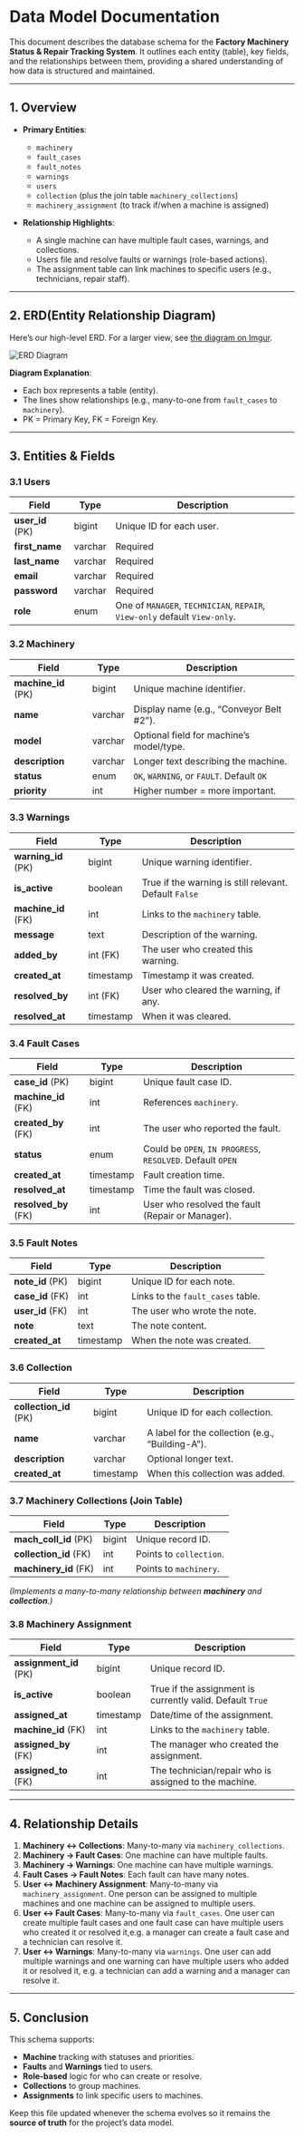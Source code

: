 # Data Model Documentation

This document describes the database schema for the **Factory Machinery Status & Repair Tracking System**. It outlines each entity (table), key fields, and the relationships between them, providing a shared understanding of how data is structured and maintained.

---

## 1. Overview

- **Primary Entities**:  
  - `machinery`  
  - `fault_cases`  
  - `fault_notes`  
  - `warnings`  
  - `users`  
  - `collection` (plus the join table `machinery_collections`)  
  - `machinery_assignment` (to track if/when a machine is assigned)  

- **Relationship Highlights**:  
  - A single machine can have multiple fault cases, warnings, and collections.  
  - Users file and resolve faults or warnings (role-based actions).  
  - The assignment table can link machines to specific users (e.g., technicians, repair staff).

---

## 2. ERD(Entity Relationship Diagram)

Here’s our high-level ERD. For a larger view, see [the diagram on Imgur](https://imgur.com/f9IaWjw.png).

![ERD Diagram](https://imgur.com/f9IaWjw.png)

**Diagram Explanation**:  
- Each box represents a table (entity).  
- The lines show relationships (e.g., many-to-one from `fault_cases` to `machinery`).  
- PK = Primary Key, FK = Foreign Key.

---

## 3. Entities & Fields

### 3.1 Users
| Field       | Type     | Description                           |
|-------------|----------|---------------------------------------|
| **user_id** (PK) | bigint   | Unique ID for each user.          |
| **first_name**   | varchar  | Required |
| **last_name**    | varchar  | Required |
| **email**        | varchar  | Required |
| **password**     | varchar  | Required |
| **role**         | enum     | One of `MANAGER`, `TECHNICIAN`, `REPAIR`, `View-only` default `View-only`. |

### 3.2 Machinery
| Field          | Type     | Description                             |
|----------------|----------|-----------------------------------------|
| **machine_id** (PK) | bigint   | Unique machine identifier.              |
| **name**       | varchar  | Display name (e.g., “Conveyor Belt #2”).   |
| **model**      | varchar  | Optional field for machine’s model/type.   |
| **description**| varchar  | Longer text describing the machine.        |
| **status**     | enum     | `OK`, `WARNING`, or `FAULT`.  Default `OK`             |
| **priority**   | int      | Higher number = more important.      |

### 3.3 Warnings
| Field         | Type     | Description                                     |
|---------------|----------|-------------------------------------------------|
| **warning_id** (PK) | bigint   | Unique warning identifier.                    |
| **is_active** | boolean | True if the warning is still relevant. Default `False`            |
| **machine_id** (FK) | int  | Links to the `machinery` table.                |
| **message**   | text    | Description of the warning.                       |
| **added_by**  | int (FK)| The user who created this warning.                |
| **created_at**| timestamp | Timestamp it was created.                        |
| **resolved_by** | int (FK)| User who cleared the warning, if any.           |
| **resolved_at** | timestamp | When it was cleared.                           |

### 3.4 Fault Cases
| Field        | Type     | Description                                           |
|--------------|----------|-------------------------------------------------------|
| **case_id** (PK)   | bigint   | Unique fault case ID.                                |
| **machine_id** (FK)| int      | References `machinery`.                             |
| **created_by** (FK)| int      | The user who reported the fault.                    |
| **status**   | enum     | Could be `OPEN`, `IN PROGRESS`, `RESOLVED`. Default `OPEN`                        |
| **created_at**| timestamp | Fault creation time.                                   |
| **resolved_at**| timestamp | Time the fault was closed.                            |
| **resolved_by** (FK)| int  | User who resolved the fault (Repair or Manager).      |

### 3.5 Fault Notes
| Field        | Type     | Description                                  |
|--------------|----------|----------------------------------------------|
| **note_id** (PK) | bigint   | Unique ID for each note.                    |
| **case_id** (FK)| int       | Links to the `fault_cases` table.           |
| **user_id** (FK)| int       | The user who wrote the note.                |
| **note**     | text     | The note content.                             |
| **created_at**| timestamp | When the note was created.                   |

### 3.6 Collection
| Field            | Type     | Description                         |
|------------------|----------|-------------------------------------|
| **collection_id** (PK) | bigint   | Unique ID for each collection.        |
| **name**         | varchar  | A label for the collection (e.g., “Building-A”). |
| **description**  | varchar  | Optional longer text.                 |
| **created_at**   | timestamp| When this collection was added.       |

### 3.7 Machinery Collections (Join Table)
| Field             | Type | Description                                 |
|-------------------|------|---------------------------------------------|
| **mach_coll_id** (PK)| bigint| Unique record ID.                           |
| **collection_id** (FK)| int   | Points to `collection`.                  |
| **machinery_id** (FK)| int    | Points to `machinery`.                   |

*(Implements a many-to-many relationship between **machinery** and **collection**.)*

### 3.8 Machinery Assignment
| Field         | Type     | Description                                       |
|---------------|----------|---------------------------------------------------|
| **assignment_id** (PK) | bigint   | Unique record ID.                            |
| **is_active** | boolean | True if the assignment is currently valid. Default `True`         |
| **assigned_at**| timestamp | Date/time of the assignment.                     |
| **machine_id** (FK) | int| Links to the `machinery` table.                   |
| **assigned_by** (FK)  | int| The manager who created the assignment.       |
| **assigned_to** (FK)  | int| The technician/repair who is assigned to the machine.       |


---

## 4. Relationship Details

1. **Machinery ↔ Collections**: Many-to-many via `machinery_collections`.  
2. **Machinery → Fault Cases**: One machine can have multiple faults.  
3. **Machinery → Warnings**: One machine can have multiple warnings.  
4. **Fault Cases → Fault Notes**: Each fault can have many notes.  
5. **User ↔ Machinery Assignment**: Many-to-many via `machinery_assignment`.  One person can be assigned to multiple machines and one machine can be assigned to multiple users.
6. **User ↔ Fault Cases**: Many-to-many via `fault_cases`. One user can create multiple fault cases and one fault case can have multiple users who created it or resolved it,e.g. a manager can create a fault case and a technician can resolve it.
7. **User ↔ Warnings**: Many-to-many via `warnings`. One user can add multiple warnings and one warning can have multiple users who added it or resolved it, e.g. a technician can add a warning and a manager can resolve it.


---

## 5. Conclusion

This schema supports:
- **Machine** tracking with statuses and priorities.  
- **Faults** and **Warnings** tied to users.  
- **Role-based** logic for who can create or resolve.  
- **Collections** to group machines.  
- **Assignments** to link specific users to machines.

Keep this file updated whenever the schema evolves so it remains the **source of truth** for the project’s data model.
